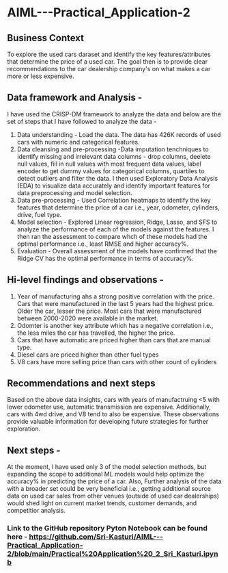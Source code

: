 # AIML---Practical_Application-2
## Business Context
To explore the used cars daraset and identify the key features/attributes that determine the price of a used car. The goal then is to provide clear recommendations to the car dealership company's on what makes a car more or less expensive.

## Data framework and Analysis -
I have used the CRISP-DM framework to analyze the data and below are the set of steps that I have followed to analyze the data -
1. Data understanding - Load the data. The data has 426K records of used cars with numeric and categorical features.
2. Data cleansing and pre-processing -Data imputation tenchniques to identify missing and irrelevant data columns - drop columns, deelete null values, fill in null values with most frequent data values, label encoder to get dummy values for categorical columns, quartiles to detect outliers and filter the data. I then used Exploratory Data Analysis (EDA) to visualize data accurately and identify important features for data preprocessing and model selection.
3. Data pre-processing - Used Correlation heatmaps to identify the key features that determine the price of a car i.e., year, odometer, cylinders, drive, fuel type. 
4. Model selection - Explored Linear regression, Ridge, Lasso, and SFS to analyze the performance of each of the models against the features. I then ran the assessment to compare whch of these models had the optimal performance i.e., least RMSE and higher accuracy%.
5. Evaluation - Overall assessment of the models have confirmed that the Ridge CV has the optimal performance in terms of accuracy%.
   
## Hi-level findings and observations -
1. Year of manufacturing ahs a strong positive correlation with the price. Cars that were manufactured in the last 5 years had the highest price. Older the car, lesser the price. Most cars that were manufactured between 2000-2020 were available in the market. 
2. Odomter is another key attribute which has a negative correlation i.e., the less miles the car has travelled, the higher the price. 
3. Cars that have automatic are priced higher than cars that are manual type.
4. Diesel cars are priced higher than other fuel types 
5. V8 cars have more selling price than cars with other count of cylinders

## Recommendations and next steps
Based on the above data insights, cars with years of manufactruing <5 with lower odometer use, automatic transmission are expensive. Additionally, cars with 4wd drive, and V8 tend to also be expensive. These observations provide valuable information for developing future  strategies for further exploration.

## Next steps -
At the moment, I have used only 3 of the model selection methods, but expanding the scope to additional ML models would help optimize the accuracy% in predicting the price of a car. Also, Further analysis of the data with a broader set could be very beneficial i.e., getting additional source data on used car sales from other venues (outside of used car dealerships) would shed light on current market trends, customer demands, and competitior analysis. 
### Link to the GitHub repository Pyton Notebook can be found here - https://github.com/Sri-Kasturi/AIML---Practical_Application-2/blob/main/Practical%20Application%20_2_Sri_Kasturi.ipynb
